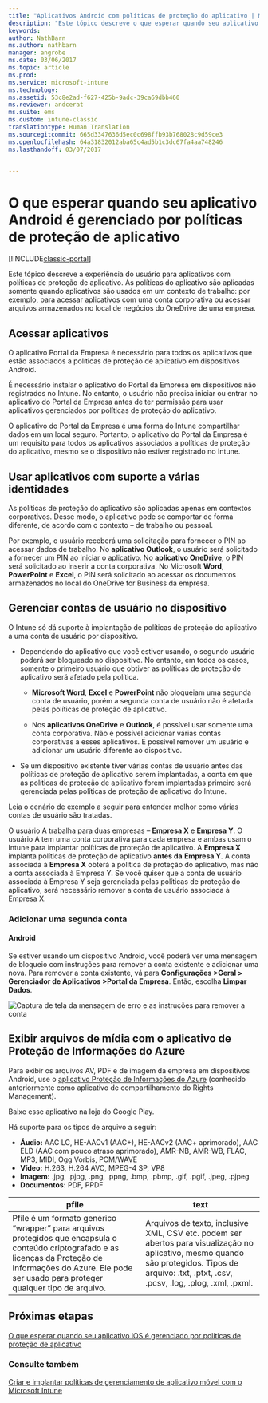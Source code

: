 ```yaml
---
title: "Aplicativos Android com políticas de proteção do aplicativo | Microsoft Docs"
description: "Este tópico descreve o que esperar quando seu aplicativo é gerenciado por políticas de proteção de aplicativo."
keywords: 
author: NathBarn
ms.author: nathbarn
manager: angrobe
ms.date: 03/06/2017
ms.topic: article
ms.prod: 
ms.service: microsoft-intune
ms.technology: 
ms.assetid: 53c8e2ad-f627-425b-9adc-39ca69dbb460
ms.reviewer: andcerat
ms.suite: ems
ms.custom: intune-classic
translationtype: Human Translation
ms.sourcegitcommit: 665d3347636d5ec0c698ffb93b768028c9d59ce3
ms.openlocfilehash: 64a31832012aba65c4ad5b1c3dc67fa4aa748246
ms.lasthandoff: 03/07/2017


---
```


# <a name="what-to-expect-when-your-android-app-is-managed-by-app-protection-policies"></a>O que esperar quando seu aplicativo Android é gerenciado por políticas de proteção de aplicativo

[!INCLUDE[classic-portal](../includes/classic-portal.md)]

Este tópico descreve a experiência do usuário para aplicativos com políticas de proteção de aplicativo. As políticas do aplicativo são aplicadas somente quando aplicativos são usados em um contexto de trabalho: por exemplo, para acessar aplicativos com uma conta corporativa ou acessar arquivos armazenados no local de negócios do OneDrive de uma empresa.
##  <a name="access-apps"></a>Acessar aplicativos

O aplicativo Portal da Empresa é necessário para todos os aplicativos que estão associados a políticas de proteção de aplicativo em dispositivos Android.

É necessário instalar o aplicativo do Portal da Empresa em dispositivos não registrados no Intune. No entanto, o usuário não precisa iniciar ou entrar no aplicativo do Portal da Empresa antes de ter permissão para usar aplicativos gerenciados por políticas de proteção do aplicativo.

O aplicativo do Portal da Empresa é uma forma do Intune compartilhar dados em um local seguro. Portanto, o aplicativo do Portal da Empresa é um requisito para todos os aplicativos associados a políticas de proteção do aplicativo, mesmo se o dispositivo não estiver registrado no Intune.


##  <a name="use-apps-with-multi-identity-support"></a>Usar aplicativos com suporte a várias identidades

As políticas de proteção do aplicativo são aplicadas apenas em contextos corporativos. Desse modo, o aplicativo pode se comportar de forma diferente, de acordo com o contexto – de trabalho ou pessoal.

Por exemplo, o usuário receberá uma solicitação para fornecer o PIN ao acessar dados de trabalho. No **aplicativo Outlook**, o usuário será solicitado a fornecer um PIN ao iniciar o aplicativo. No **aplicativo OneDrive**, o PIN será solicitado ao inserir a conta corporativa. No Microsoft **Word**, **PowerPoint** e **Excel**, o PIN será solicitado ao acessar os documentos armazenados no local do OneDrive for Business da empresa.

##  <a name="manage-user-accounts-on-the-device"></a>Gerenciar contas de usuário no dispositivo

O Intune só dá suporte à implantação de políticas de proteção do aplicativo a uma conta de usuário por dispositivo.

* Dependendo do aplicativo que você estiver usando, o segundo usuário poderá ser bloqueado no dispositivo. No entanto, em todos os casos, somente o primeiro usuário que obtiver as políticas de proteção de aplicativo será afetado pela política.

  * **Microsoft Word**, **Excel** e **PowerPoint** não bloqueiam uma segunda conta de usuário, porém a segunda conta de usuário não é afetada pelas políticas de proteção de aplicativo.

  * Nos **aplicativos OneDrive** e **Outlook**, é possível usar somente uma conta corporativa.  Não é possível adicionar várias contas corporativas a esses aplicativos.  É possível remover um usuário e adicionar um usuário diferente ao dispositivo.


* Se um dispositivo existente tiver várias contas de usuário antes das políticas de proteção de aplicativo serem implantadas, a conta em que as políticas de proteção de aplicativo forem implantadas primeiro será gerenciada pelas políticas de proteção de aplicativo do Intune.


Leia o cenário de exemplo a seguir para entender melhor como várias contas de usuário são tratadas.

O usuário A trabalha para duas empresas – **Empresa X** e **Empresa Y**. O usuário A tem uma conta corporativa para cada empresa e ambas usam o Intune para implantar políticas de proteção de aplicativo. A **Empresa X** implanta políticas de proteção de aplicativo **antes da** **Empresa Y**. A conta associada à **Empresa X** obterá a política de proteção do aplicativo, mas não a conta associada à Empresa Y. Se você quiser que a conta de usuário associada à Empresa Y seja gerenciada pelas políticas de proteção do aplicativo, será necessário remover a conta de usuário associada à Empresa X.
### <a name="add-a-second-account"></a>Adicionar uma segunda conta
####  <a name="android"></a>Android
Se estiver usando um dispositivo Android, você poderá ver uma mensagem de bloqueio com instruções para remover a conta existente e adicionar uma nova.  Para remover a conta existente, vá para **Configurações &gt;Geral &gt; Gerenciador de Aplicativos &gt;Portal da Empresa**. Então, escolha **Limpar Dados**.

![Captura de tela da mensagem de erro e as instruções para remover a conta](../media/AppManagement/Android_SwitchUser.png)

##  <a name="view-media-files-with-the-azure-information-protection-app"></a>Exibir arquivos de mídia com o aplicativo de Proteção de Informações do Azure
Para exibir os arquivos AV, PDF e de imagem da empresa em dispositivos Android, use o [aplicativo Proteção de Informações do Azure](https://play.google.com/store/apps/details?id=com.microsoft.ipviewer) (conhecido anteriormente como aplicativo de compartilhamento do Rights Management).

Baixe esse aplicativo na loja do Google Play.  

Há suporte para os tipos de arquivo a seguir:

* **Áudio:** AAC LC, HE-AACv1 (AAC+), HE-AACv2 (AAC+ aprimorado), AAC ELD (AAC com pouco atraso aprimorado), AMR-NB, AMR-WB, FLAC, MP3, MIDI, Ogg Vorbis, PCM/WAVE
* **Vídeo:** H.263, H.264 AVC, MPEG-4 SP, VP8
* **Imagem:** .jpg, .pjpg, .png, .ppng, .bmp, .pbmp, .gif, .pgif, .jpeg, .pjpeg
* **Documentos:** PDF, PPDF


|**pfile**|**text**|
|----|----|
|Pfile é um formato genérico “wrapper” para arquivos protegidos que encapsula o conteúdo criptografado e as licenças da Proteção de Informações do Azure. Ele pode ser usado para proteger qualquer tipo de arquivo.|Arquivos de texto, inclusive XML, CSV etc. podem ser abertos para visualização no aplicativo, mesmo quando são protegidos. Tipos de arquivo: .txt, .ptxt, .csv, .pcsv, .log, .plog, .xml, .pxml.|

## <a name="next-steps"></a>Próximas etapas
[O que esperar quando seu aplicativo iOS é gerenciado por políticas de proteção de aplicativo](user-experience-for-mam-enabled-ios-apps-with-microsoft-intune.md)

### <a name="see-also"></a>Consulte também
[Criar e implantar políticas de gerenciamento de aplicativo móvel com o Microsoft Intune](create-and-deploy-mobile-app-management-policies-with-microsoft-intune.md)

